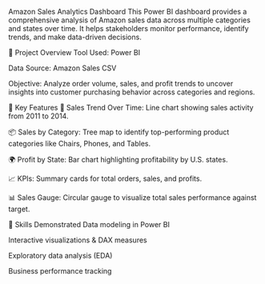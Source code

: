  Amazon Sales Analytics Dashboard
This Power BI dashboard provides a comprehensive analysis of Amazon sales data across multiple categories and states over time. It helps stakeholders monitor performance, identify trends, and make data-driven decisions.

🚀 Project Overview
Tool Used: Power BI

Data Source: Amazon Sales CSV

Objective: Analyze order volume, sales, and profit trends to uncover insights into customer purchasing behavior across categories and regions.

📌 Key Features
📅 Sales Trend Over Time: Line chart showing sales activity from 2011 to 2014.

📦 Sales by Category: Tree map to identify top-performing product categories like Chairs, Phones, and Tables.

🌍 Profit by State: Bar chart highlighting profitability by U.S. states.

📈 KPIs: Summary cards for total orders, sales, and profits.

📊 Sales Gauge: Circular gauge to visualize total sales performance against target.

🧰 Skills Demonstrated
Data modeling in Power BI

Interactive visualizations & DAX measures

Exploratory data analysis (EDA)

Business performance tracking
